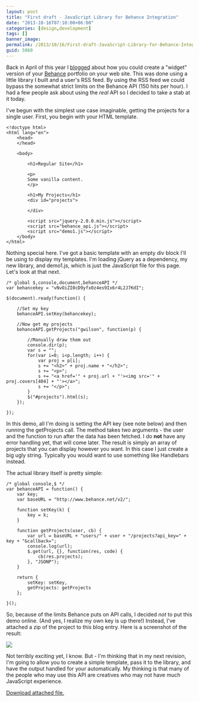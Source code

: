 ```yaml
---
layout: post
title: "First draft - JavaScript Library for Behance Integration"
date: "2013-10-16T07:10:00+06:00"
categories: [design,development]
tags: []
banner_image: 
permalink: /2013/10/16/First-draft-JavaScript-Library-for-Behance-Integration
guid: 5060
---
```


<p>
Back in April of this year I <a href="http://www.raymondcamden.com/index.cfm/2013/4/5/Quick-Code-Sample--Add-your-Behance-portfolio-to-your-web-site">blogged</a> about how you could create a "widget" version of your <a href="http://www.behance.net">Behance</a> portfolio on your web site. This was done using a little library I built and a user's RSS feed. By using the RSS feed we could bypass the somewhat strict limits on the Behance API (150 hits per hour). I had a few people ask about using the <i>real</i> API so I decided to take a stab at it today.
</p>
<!--more-->
<p>
I've begun with the simplest use case imaginable, getting the projects for a single user. First, you begin with your HTML template.
</p>

<pre><code class="language-markup">&lt;!doctype html&gt;
&lt;html lang=&quot;en&quot;&gt;
	&lt;head&gt;
	&lt;&#x2F;head&gt;
	
	&lt;body&gt;
		
		&lt;h1&gt;Regular Site&lt;&#x2F;h1&gt;
		
		&lt;p&gt;
		Some vanilla content.
		&lt;&#x2F;p&gt;

		&lt;h1&gt;My Projects&lt;&#x2F;h1&gt;
		&lt;div id=&quot;projects&quot;&gt;
		
		&lt;&#x2F;div&gt;
		
		&lt;script src=&quot;jquery-2.0.0.min.js&quot;&gt;&lt;&#x2F;script&gt;
		&lt;script src=&quot;behance_api.js&quot;&gt;&lt;&#x2F;script&gt;
		&lt;script src=&quot;demo1.js&quot;&gt;&lt;&#x2F;script&gt;
	&lt;&#x2F;body&gt;
&lt;&#x2F;html&gt;</code></pre>

<p>
Nothing special here. I've got a basic template with an empty div block I'll be using to display my templates. I'm loading jQuery as a dependency, my new library, and demo1.js, which is just the JavaScript file for this page. Let's look at that next.
</p>

<pre><code class="language-javascript">&#x2F;* global $,console,document,behanceAPI *&#x2F;
var behancekey = &quot;vNvOiZI0cD9yfx0z4es9Ix6r4L2J7KdI&quot;;

$(document).ready(function() {
	
	&#x2F;&#x2F;Set my key
	behanceAPI.setKey(behancekey);
	
	&#x2F;&#x2F;Now get my projects
	behanceAPI.getProjects(&quot;gwilson&quot;, function(p) {

		&#x2F;&#x2F;Manually draw them out	
		console.dir(p);
		var s = &quot;&quot;;
		for(var i=0; i&lt;p.length; i++) {
			var proj = p[i];
			s += &quot;&lt;h2&gt;&quot; + proj.name + &quot;&lt;&#x2F;h2&gt;&quot;;
			s += &quot;&lt;p&gt;&quot;;
			s += &quot;&lt;a href=&#x27;&quot; + proj.url + &quot;&#x27;&gt;&lt;img src=&#x27;&quot; + proj.covers[404] + &quot;&#x27;&gt;&lt;&#x2F;a&gt;&quot;;
			s += &quot;&lt;&#x2F;p&gt;&quot;;
		}
		$(&quot;#projects&quot;).html(s);
	});

});</code></pre> 

<p>
In this demo, all I'm doing is setting the API key (see note below) and then running the getProjects call. The method takes two arguments - the user and the function to run after the data has been fetched. I do <strong>not</strong> have any error handling yet, that will come later. The result is simply an array of projects that you can display however you want. In this case I just create a big ugly string. Typically you would want to use something like Handlebars instead.
</p>

<p>
The actual library itself is pretty simple:
</p>

<pre><code class="language-javascript">&#x2F;* global console,$ *&#x2F;
var behanceAPI = function() {
	var key;
	var baseURL = &quot;http:&#x2F;&#x2F;www.behance.net&#x2F;v2&#x2F;&quot;;
	
	function setKey(k) {
		key = k;	
	}
	
	function getProjects(user, cb) {
		var url = baseURL + &quot;users&#x2F;&quot; + user + &quot;&#x2F;projects?api_key=&quot; + key + &quot;&amp;callback=&quot;;
		console.log(url);
		$.get(url, {}, function(res, code) {
			cb(res.projects);
		}, &quot;JSONP&quot;);
	}
	
	return {
		setKey: setKey,
		getProjects: getProjects	
	};
	
}();</code></pre>

<p>
So, because of the limits Behance puts on API calls, I decided <i>not</i> to put this demo online. (And yes, I realize my own key is up there!) Instead, I've attached a zip of the project to this blog entry. Here is a screenshot of the result:
</p>

<p>
<img src="https://static.raymondcamden.com/images/Screenshot_10_16_13_6_10_AM.jpg" />
</p>

<p>
Not terribly exciting yet, I know. But - I'm thinking that in my next revision, I'm going to allow you to create a simple template, pass it to the library, and have the output handled for your automatically. My thinking is that many of the people who may use this API are creatives who may not have much JavaScript experience.
</p><p><a href='enclosures/C{% raw %}%3A%{% endraw %}5Chosts{% raw %}%5C2013%{% endraw %}2Eraymondcamden{% raw %}%2Ecom%{% endraw %}5Cenclosures{% raw %}%2FArchive32%{% endraw %}2Ezip'>Download attached file.</a></p>